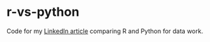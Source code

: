 # r-vs-python

Code for my [LinkedIn article](https://www.linkedin.com/pulse/r-vs-python-data-side-by-side-code-bryce-chamberlain/) comparing R and Python for data work.